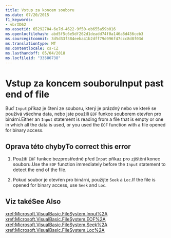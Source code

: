 ```yaml
---
title: Vstup za koncem souboru
ms.date: 07/20/2015
f1_keywords:
- vbrID62
ms.assetid: 65292704-6e7d-4622-9f50-eb655a59b016
ms.openlocfilehash: abd5f5c6e5df262d1deadd74f0a146a8d436ceb3
ms.sourcegitcommit: 3d5d33f384eeba41b2dff79d096f47ccc8d8f03d
ms.translationtype: MT
ms.contentlocale: cs-CZ
ms.lasthandoff: 05/04/2018
ms.locfileid: "33586738"
---
```

# <a name="input-past-end-of-file"></a><span data-ttu-id="9277d-102">Vstup za koncem souboru</span><span class="sxs-lookup"><span data-stu-id="9277d-102">Input past end of file</span></span>
<span data-ttu-id="9277d-103">Buď `Input` příkaz je čtení ze souboru, který je prázdný nebo ve které se používá všechna data, nebo jste použili `EOF` funkce souborem otevřen pro binární.</span><span class="sxs-lookup"><span data-stu-id="9277d-103">Either an `Input` statement is reading from a file that is empty or one in which all the data is used, or you used the `EOF` function with a file opened for binary access.</span></span>  
  
## <a name="to-correct-this-error"></a><span data-ttu-id="9277d-104">Oprava této chyby</span><span class="sxs-lookup"><span data-stu-id="9277d-104">To correct this error</span></span>  
  
1.  <span data-ttu-id="9277d-105">Použití `EOF` funkce bezprostředně před `Input` příkaz pro zjištění konec souboru.</span><span class="sxs-lookup"><span data-stu-id="9277d-105">Use the `EOF` function immediately before the `Input` statement to detect the end of the file.</span></span>  
  
2.  <span data-ttu-id="9277d-106">Pokud soubor je otevřen pro binární, použijte `Seek` a `Loc`.</span><span class="sxs-lookup"><span data-stu-id="9277d-106">If the file is opened for binary access, use `Seek` and `Loc`.</span></span>  
  
## <a name="see-also"></a><span data-ttu-id="9277d-107">Viz také</span><span class="sxs-lookup"><span data-stu-id="9277d-107">See Also</span></span>  
 <xref:Microsoft.VisualBasic.FileSystem.Input%2A>  
 <xref:Microsoft.VisualBasic.FileSystem.EOF%2A>  
 <xref:Microsoft.VisualBasic.FileSystem.Seek%2A>  
 <xref:Microsoft.VisualBasic.FileSystem.Loc%2A>
